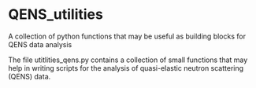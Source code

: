 # QENS_utilities
A collection of python functions that may be useful as building blocks for QENS data analysis

The file utitlities_qens.py contains a collection of small functions that may help in writing scripts for the analysis of quasi-elastic neutron scattering (QENS) data.


